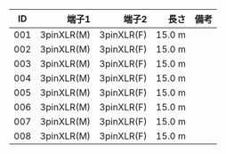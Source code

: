 |ID|端子1|端子2|長さ|備考|
|:---:|----:|----:|----:|----:|
|001|3pinXLR(M)|3pinXLR(F)|15.0 m||
|002|3pinXLR(M)|3pinXLR(F)|15.0 m||
|003|3pinXLR(M)|3pinXLR(F)|15.0 m||
|004|3pinXLR(M)|3pinXLR(F)|15.0 m||
|005|3pinXLR(M)|3pinXLR(F)|15.0 m||
|006|3pinXLR(M)|3pinXLR(F)|15.0 m||
|007|3pinXLR(M)|3pinXLR(F)|15.0 m||
|008|3pinXLR(M)|3pinXLR(F)|15.0 m||


